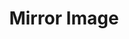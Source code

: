 ---
title: "Mirror Image"
permalink: /spells/mirror-image/
tags:
  - Spell
  - 2nd Level
  - Illusion
available_for:
  - Sorcerer
  - Warlock
  - Wizard
level: "2nd Level"
school: "Illusion"
comp:
  - V
  - S
duration: "1 Minute"
description: |
  Three illusory duplicates of yourself appear in your space. Until the spell ends, the duplicates move with you and mimic your actions, shifting position so it's impossible to track which image is real. You can use your action to dismiss the illusory duplicates.

  Each time a creature targets you with an attack during the spell's duration, roll a d20 to determine whether the attack instead targets one of your duplicates.

  If you have three duplicates, you must roll a 6 or higher to change the attack's target to a duplicate. With two duplicates, you must roll an 8 or higher. With one duplicate, you must roll an 11 or higher.

  A duplicate's AC equals 10 + your Dexterity modifier. If an attack hits a duplicate, the duplicate is destroyed. A duplicate can be destroyed only by an attack that hits it. It ignores all other damage and effects. The spell ends when all three duplicates are destroyed.

  A creature is unaffected by this spell if it can't see, if it relies on senses other than sight, such as blindsight, or if it can perceive illusions as false, as with truesight.
excerpt: "Three illusory duplicates of yourself appear in your space."
source: "Basic Rules"
---